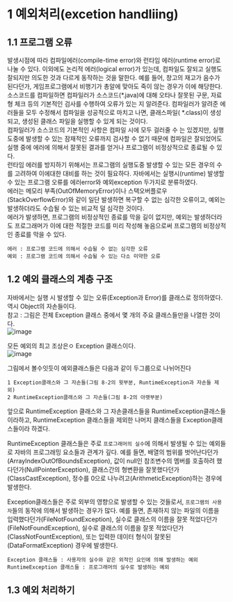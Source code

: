 # 1 예외처리(excetion handliing)
## 1.1 프로그램 오류
발생시점에 따라 컴파일에러(compile-time error)와 런타임 에러(runtime error)로 나눌 수 있다. 이외에도 논리적 에러(logical error)가 있는데, 컴파일도 잘되고 실행도 잘되지만 의도한 것과 다르게 동작하는 것을 말한다. 예를 들어, 창고의 재고가 음수가 된다던가, 게임프로그램에서 비행기가 총알에 맞아도 죽이 않는 경우가 이에 해당한다.  
소스코드를 컴파일하면 컴파일러가 소스코드(*.java)에 대해 오타나 잘못된 구문, 자료형 체크 등의 기본적인 검사를 수행하여 오류가 있는 지 알려준다. 컴파일러가 알려준 에러들을 모두 수정해서 컴파일을 성공적으로 마치고 나면, 클래스파일( *.class)이 생성되고, 생성된 클래스 파일을 실행할 수 있게 되는 것이다.  
컴파일러가 소스코드의 기본적인 사항은 컴파일 시에 모두 걸러줄 수 는 있겠지만, 실행도중에 발생할 수 있는 잠재적인 오류까지 검사할 수 없기 때문에 컴파일은 잘되었어도 실행 중에 에러에 의해서 잘못된 결과를 얻거나 프로그램이 비정상적으로 종료될 수 있다.  
런타임 에러를 방지하기 위해서는 프로그램의 실행도중 발생할 수 있는 모든 경우의 수를 고려하여 이에대한 대비를 하는 것이 필요하다. 자바에서는 실행시(runtime) 발생할 수 있는 프로그램 오류를 에러error와 예외exception 두가지로 분류하였다.  
에러는 메모리 부족(OutOfMemoryError)이나 스택오버플로우(StackOverflowError)와 같이 일단 발생하면 복구할 수 없는 심각한 오류이고, 예외는 발생하더라도 수습될 수 있는 비교적 덜 심각한 것이다.  
에러가 발생하면, 프로그램의 비정상적인 종료를 막을 길이 없지만, 예외는 발생하더라도 프로그래머가 이에 대한 적절한 코드를 미리 작성해 놓음으로써 프로그램의 비정상적인 종료를 막을 수 있다.  
```
에러 : 프로그램 코드에 의해서 수습될 수 없는 심각한 오류
예외 : 프로그램 코드에 의해서 수습될 수 있는 다소 미약한 오류
```

## 1.2 예외 클래스의 계층 구조
자바에서는 실행 시 발생할 수 있는 오류(Exception과 Error)를 클래스로 정의하였다. 역시 Object의 자손들이다.  
참고 : 그림은 전체 Exception 클래스 중에서 몇 개의 주요 클래스들만을 나열한 것이다.  
![image](https://user-images.githubusercontent.com/68311318/122022501-9c72f200-ce01-11eb-83d1-383ad75ca46c.png)  

모든 예외의 최고 조상은ㅇ Exception 클래스이다.  
![image](https://user-images.githubusercontent.com/68311318/122023148-3aff5300-ce02-11eb-862a-67b34fd1738a.png)  

그림에서 볼수잇듯이 예외클래스들은 다음과 같이 두그룹으로 나뉘어진다  
```
1 Exception클래스와 그 자손들(그림 8-2의 윗부분, RuntimeException과 자손들 제외)
2 RuntimeException클래스와 그 자손들(그림 8-2의 아랫부분)
```
앞으로 RuntimeException 클래스와 그 자손클래스들을 RuntimeException클래스들 이라하고, RuntimeException 클래스들을 제외한 나머지 클래스들을 Exception클래스들이라 하겠다.  

RuntimeException 클래스들은 주로 `프로그래머의 실수`에 의해서 발생될 수 있는 예외들로 자바의 프로그래밍 요소들과 관계가 깊다. 예를 들면, 배열의 범위를 벗어난다던가(ArrayIndexOutOfBoundsException), 값이 null인 참조변수의 멤버를 호출하려 했다던가(NullPointerException), 클래스간의 형변환을 잘못했다던가(ClassCastException), 정수를 0으로 나누려고(ArithmeticException)하는 경우에 발생한다.  

Exception클래스들은 주로 외부의 영향으로 발생할 수 있는 것들로서, `프로그램의 사용자`들의 동작에 의해서 발생하는 경우가 많다. 예를 들면, 존재하지 않는 파일의 이름을 입력했다던가(FileNotFoundException), 실수로 클래스의 이름을 잘못 적었다던가(FileNotFoundException), 실수로 클래스의 이름을 잘못 적었다던가(ClassNotFountException), 또는 입력한 데이터 형식이 잘못된(DataFormatException) 경우에 발생한다.  

```
Exception 클래스들 : 사용자의 실수와 같은 외적인 요인에 의해 발생하는 예외
RuntimeException 클래스들 : 프로그래머의 실수로 발생하는 예외
```

## 1.3 예외 처리하기